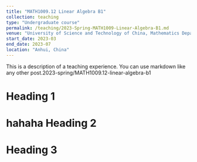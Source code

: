 ```yaml
---
title: "MATH1009.12 Linear Algebra B1"
collection: teaching
type: "Undergraduate course"
permalink: /teaching/2023-Spring-MATH1009-Linear-Algebra-B1.md
venue: "University of Science and Technology of China, Mathematics Department"
start_date: 2023-03
end_date: 2023-07
location: "Anhui, China"
---
```


This is a description of a teaching experience. You can use markdown like any other post.2023-spring/MATH1009.12-linear-algebra-b1

Heading 1
======
hahaha
Heading 2
======

Heading 3
======
